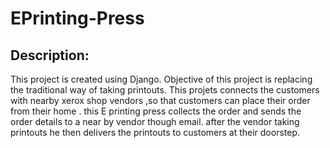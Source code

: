 # EPrinting-Press
## Description:
This project is created using Django. Objective of this project is replacing the traditional way of taking printouts. This projets connects the customers with nearby xerox shop vendors ,so that customers can place their order from their home . this E printing press collects the order and sends the order details to a near by vendor though email. after the vendor taking printouts he then delivers the  printouts to customers at their doorstep.

